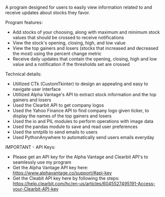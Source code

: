 A program designed for users to easily view information related to and receive updates about stocks they favor.

Program features:
- Add stocks of your choosing, along with maximum and minimum stock values that should be crossed to receive notifications
- View the stock's opening, closing, high, and low value
- View the top gainers and losers (stocks that increased and decreased the most) using the percent change metric
- Receive daily updates that contain the opening, closing, high and low value and a notification if the thresholds set are crossed

Technical details: 
- Utillized CTk (CustomTkinter) to design an appealing and easy to navigate user interface
- Utillized Alpha Vantage's API to extract stock information and the top gainers and losers
- Used the Clearbit API to get company logos
- Used the Yahoo Finance API to find company logo given ticker, to display the names of the top gainers and losers
- Used the io and PIL modules to perform operations with image data 
- Used the pandas module to save and read user preferences
- Used the smtplib to send emails to users
- Used PythonAnywhere to automatically send users emails everyday

IMPORTANT - API Keys:
  - Please get an API key for the Alpha Vantage and Clearbit API's to seamlessly use my program
  - Get the Alpha Vantage API key here: https://www.alphavantage.co/support/#api-key
  - Get the Cleabit API key here by following the steps: https://help.clearbit.com/hc/en-us/articles/6045527495191-Access-your-Clearbit-API-key
